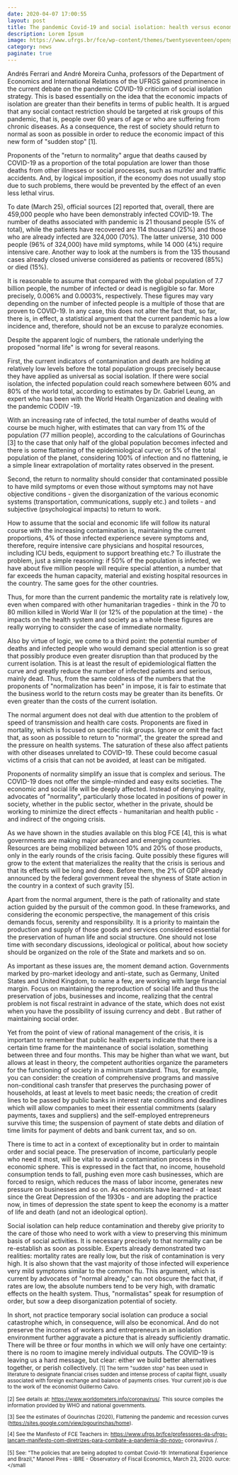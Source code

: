 ```yaml
--- 
date: 2020-04-07 17:00:55
layout: post
title: The pandemic Covid-19 and social isolation: health versus economy
description: Lorem Ipsum
image: https://www.ufrgs.br/fce/wp-content/themes/twentyseventeen/opengraph/opengraph_thumb.jpg
category: news
paginate: true
---
```



Andrés Ferrari and André Moreira Cunha, professors of the Department of Economics and International Relations of the UFRGS
gained prominence in the current debate on the pandemic COVID-19 criticism of social isolation strategy. This is based essentially on the idea that the economic impacts of isolation are greater than their benefits in terms of public health. It is argued that any social contact restriction should be targeted at risk groups of this pandemic, that is, people over 60 years of age or who are suffering from chronic diseases. As a consequence, the rest of society should return to normal as soon as possible in order to reduce the economic impact of this new form of "sudden stop" [1].

Proponents of the "return to normality" argue that deaths caused by COVID-19 as a proportion of the total population are lower than those deaths from other illnesses or social processes, such as murder and traffic accidents. And, by logical imposition, if the economy does not usually stop due to such problems, there would be prevented by the effect of an even less lethal virus.

To date (March 25), official sources [2] reported that, overall, there are 459,000 people who have been demonstrably infected COVID-19. The number of deaths associated with pandemic is 21 thousand people (5% of total), while the patients have recovered are 114 thousand (25%) and those who are already infected are 324,000 (70%). The latter universe, 310 000 people (96% of 324,000) have mild symptoms, while 14 000 (4%) require intensive care. Another way to look at the numbers is from the 135 thousand cases already closed universe considered as patients or recovered (85%) or died (15%).

It is reasonable to assume that compared with the global population of 7.7 billion people, the number of infected or dead is negligible so far. More precisely, 0.006% and 0.0003%, respectively. These figures may vary depending on the number of infected people is a multiple of those that are proven to COVID-19. In any case, this does not alter the fact that, so far, there is, in effect, a statistical argument that the current pandemic has a low incidence and, therefore, should not be an excuse to paralyze economies.

Despite the apparent logic of numbers, the rationale underlying the proposed "normal life" is wrong for several reasons.

First, the current indicators of contamination and death are holding at relatively low levels before the total population groups precisely because they have applied as universal as social isolation. If there were social isolation, the infected population could reach somewhere between 60% and 80% of the world total, according to estimates by Dr. Gabriel Leung, an expert who has been with the World Health Organization and dealing with the pandemic CODIV -19.

With an increasing rate of infected, the total number of deaths would of course be much higher, with estimates that can vary from 1% of the population (77 million people), according to the calculations of Gourinchas [3] to the case that only half of the global population becomes infected and there is some flattening of the epidemiological curve; or 5% of the total population of the planet, considering 100% of infection and no flattening, ie a simple linear extrapolation of mortality rates observed in the present.

Second, the return to normality should consider that contaminated possible to have mild symptoms or even those without symptoms may not have objective conditions - given the disorganization of the various economic systems (transportation, communications, supply etc.) and toilets - and subjective (psychological impacts) to return to work.

How to assume that the social and economic life will follow its natural course with the increasing contamination is, maintaining the current proportions, 4% of those infected experience severe symptoms and, therefore, require intensive care physicians and hospital resources, including ICU beds, equipment to support breathing etc.? To illustrate the problem, just a simple reasoning: if 50% of the population is infected, we have about five million people will require special attention, a number that far exceeds the human capacity, material and existing hospital resources in the country. The same goes for the other countries.

Thus, for more than the current pandemic the mortality rate is relatively low, even when compared with other humanitarian tragedies - think in the 70 to 80 million killed in World War II (or 12% of the population at the time) - the impacts on the health system and society as a whole these figures are really worrying to consider the case of immediate normality.

Also by virtue of logic, we come to a third point: the potential number of deaths and infected people who would demand special attention is so great that possibly produce even greater disruption than that produced by the current isolation. This is at least the result of epidemiological flatten the curve and greatly reduce the number of infected patients and serious, mainly dead. Thus, from the same coldness of the numbers that the proponents of "normalization has been" in impose, it is fair to estimate that the business world to the return costs may be greater than its benefits. Or even greater than the costs of the current isolation.

The normal argument does not deal with due attention to the problem of speed of transmission and health care costs. Proponents are fixed in mortality, which is focused on specific risk groups. Ignore or omit the fact that, as soon as possible to return to "normal", the greater the spread and the pressure on health systems. The saturation of these also affect patients with other diseases unrelated to COVID-19. These could become casual victims of a crisis that can not be avoided, at least can be mitigated.

Proponents of normality simplify an issue that is complex and serious. The COVID-19 does not offer the simple-minded and easy exits societies. The economic and social life will be deeply affected. Instead of denying reality, advocates of "normality", particularly those located in positions of power in society, whether in the public sector, whether in the private, should be working to minimize the direct effects - humanitarian and health public - and indirect of the ongoing crisis.

As we have shown in the studies available on this blog FCE [4], this is what governments are making major advanced and emerging countries. Resources are being mobilized between 10% and 20% of those products, only in the early rounds of the crisis facing. Quite possibly these figures will grow to the extent that materializes the reality that the crisis is serious and that its effects will be long and deep. Before them, the 2% of GDP already announced by the federal government reveal the shyness of State action in the country in a context of such gravity [5].

Apart from the normal argument, there is the path of rationality and state action guided by the pursuit of the common good. In these frameworks, and considering the economic perspective, the management of this crisis demands focus, serenity and responsibility. It is a priority to maintain the production and supply of those goods and services considered essential for the preservation of human life and social structure. One should not lose time with secondary discussions, ideological or political, about how society should be organized on the role of the State and markets and so on.

As important as these issues are, the moment demand action. Governments marked by pro-market ideology and anti-state, such as Germany, United States and United Kingdom, to name a few, are working with large financial margin. Focus on maintaining the reproduction of social life and thus the preservation of jobs, businesses and income, realizing that the central problem is not fiscal restraint in advance of the state, which does not exist when you have the possibility of issuing currency and debt . But rather of maintaining social order.

Yet from the point of view of rational management of the crisis, it is important to remember that public health experts indicate that there is a certain time frame for the maintenance of social isolation, something between three and four months. This may be higher than what we want, but allows at least in theory, the competent authorities organize the parameters for the functioning of society in a minimum standard. Thus, for example, you can consider: the creation of comprehensive programs and massive non-conditional cash transfer that preserves the purchasing power of households, at least at levels to meet basic needs; the creation of credit lines to be passed by public banks in interest rate conditions and deadlines which will allow companies to meet their essential commitments (salary payments, taxes and suppliers) and the self-employed entrepreneurs survive this time; the suspension of payment of state debts and dilation of time limits for payment of debts and bank current tax, and so on.

There is time to act in a context of exceptionality but in order to maintain order and social peace. The preservation of income, particularly people who need it most, will be vital to avoid a contamination process in the economic sphere. This is expressed in the fact that, no income, household consumption tends to fall, pushing even more cash businesses, which are forced to resign, which reduces the mass of labor income, generates new pressure on businesses and so on. As economists have learned - at least since the Great Depression of the 1930s - and are adopting the practice now, in times of depression the state spent to keep the economy is a matter of life and death (and not an ideological option).

Social isolation can help reduce contamination and thereby give priority to the care of those who need to work with a view to preserving this minimum basis of social activities. It is necessary precisely to that normality can be re-establish as soon as possible. Experts already demonstrated two realities: mortality rates are really low, but the risk of contamination is very high. It is also shown that the vast majority of those infected will experience very mild symptoms similar to the common flu. This argument, which is current by advocates of "normal already," can not obscure the fact that, if rates are low, the absolute numbers tend to be very high, with dramatic effects on the health system. Thus, "normalistas" speak for resumption of order, but sow a deep disorganization potential of society.

In short, not practice temporary social isolation can produce a social catastrophe which, in consequence, will also be economical. And do not preserve the incomes of workers and entrepreneurs in an isolation environment further aggravate a picture that is already sufficiently dramatic. There will be three or four months in which we will only have one certainty: there is no room to imagine merely individual outputs. The COVID-19 is leaving us a hard message, but clear: either we build better alternatives together, or perish collectively.
<small>
[1] The term "sudden stop" has been used in literature to designate financial crises sudden and intense process of capital flight, usually associated with foreign exchange and balance of payments crises. Your current job is due to the work of the economist Guillermo Calvo.

[2] See details at: https://www.worldometers.info/coronavirus/. This source compiles the information provided by WHO and national governments.

[3] See the estimates of Gourinchas (2020), Flattening the pandemic and recession curves (https://sites.google.com/view/pgourinchas/home).

[4] See the Manifesto of FCE Teachers in: https://www.ufrgs.br/fce/professores-da-ufrgs-lancam-manifesto-com-diretrizes-para-combate-a-pandemia-do-novo- coronavirus /.

[5] See: "The policies that are being adopted to combat Covid-19: International Experience and Brazil," Manoel Pires - IBRE - Observatory of Fiscal Economics, March 23, 2020.
</small>
<small>ource: <a href='https://www.ufrgs.br/fce/a-pandemia-do-covid-19-e-o-isolamento-social-saude-versus-economia/'><a></small
